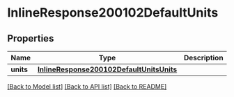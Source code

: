 # InlineResponse200102DefaultUnits

## Properties
Name | Type | Description | Notes
------------ | ------------- | ------------- | -------------
**units** | [**InlineResponse200102DefaultUnitsUnits**](InlineResponse200102DefaultUnitsUnits.md) |  | [optional] 

[[Back to Model list]](../README.md#documentation-for-models) [[Back to API list]](../README.md#documentation-for-api-endpoints) [[Back to README]](../README.md)


